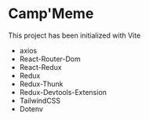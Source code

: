 # Camp'Meme

This project has been initialized with Vite

- axios
- React-Router-Dom
- React-Redux
- Redux
- Redux-Thunk
- Redux-Devtools-Extension
- TailwindCSS
- Dotenv